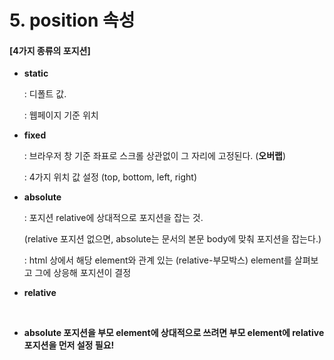 # 5. position 속성

#### [4가지 종류의 포지션]

- **static**

  : 디폴트 값.

  : 웹페이지 기준 위치

- **fixed**

  : 브라우저 창 기준 좌표로 스크롤 상관없이 그 자리에 고정된다. (**오버랩**)

  : 4가지 위치 값 설정 (top, bottom, left, right)

- **absolute**

  : 포지션 relative에 상대적으로 포지션을 잡는 것.

  (relative 포지션 없으면, absolute는 문서의 본문 body에 맞춰 포지션을 잡는다.)

  : html 상에서 해당 element와 관계 있는 (relative-부모박스) element를 살펴보고 그에 상응해 포지션이 결정

- **relative**

<br>

- **absolute 포지션을 부모 element에 상대적으로 쓰려면 부모 element에 relative 포지션을 먼저 설정 필요!**